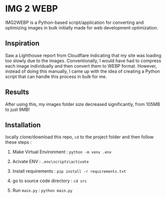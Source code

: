 # IMG 2 WEBP
IMG2WEBP is a Python-based script/application for converting and optimizing images in bulk initially made for web development optimization.

## Inspiration 
Saw a Lighthouse report from Cloudflare indicating that my site was loading too slowly due to the images. Conventionally, I would have had to compress each image individually and then convert them to WEBP format. However, instead of doing this manually, I came up with the idea of creating a Python script that can handle this process in bulk for me.

## Results
After using this, my images folder size decreased significantly, from 105MB to just 9MB!


## Installation
locally clone/download this repo, `cd` to the project folder and then follow these steps : 

1. Make Virtual Environment :
`python -m venv .env`

2. Acivate ENV :
`.env\scripts\activate`

3. Install requirements : 
`pip install -r requirements.txt`

4. go to source code directory : 
`cd src`

5. Run `main.py` : 
`python main.py`
